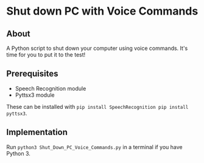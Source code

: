 # Shut down PC with Voice Commands

## About

A Python script to shut down your computer using voice commands. It's time for you to put it to the test!

## Prerequisites 

- Speech Recognition module
- Pyttsx3 module

These can be installed with `pip install SpeechRecognition
pip install pyttsx3`.

## Implementation

Run `python3 Shut_Down_PC_Voice_Commands.py` in a terminal if you have Python 3.
